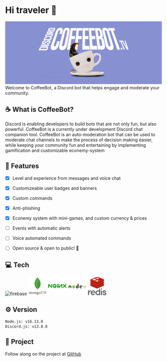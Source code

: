 <!-- image -->
# Hi traveler 👋
<img src="https://github.com/coffeebottv/.github/blob/main/profile/assets/banner.png" alt="CoffeeBot banner" />
Welcome to CoffeeBot, a Discord bot that helps engage and moderate your community.


## ☕ What is CoffeeBot?
Discord is enabling developers to build bots that are not only fun, but also powerful. CoffeeBot is a currently under development Discord chat companion tool. CoffeeBot is an auto-moderation bot that can be used to moderate chat channels to make the process of decision making easier, while keeping your community fun and entertaining by implementing gamification and customizable econemy-system



## 🌟 Features
- [x] Level and experience from messages and voice chat
- [X] Customizeable user badges and banners
- [X] Custom commands
- [X] Anti-phishing
- [X] Econemy system with mini-games, and custom currency & prices
- [ ] Events with automatic alerts
- [ ] Voice automated commands
- [ ] Open source & open to public! 🥳


## 💻 Tech
<p>
    <img src="https://www.vectorlogo.zone/logos/firebase/firebase-icon.svg" alt="firebase" width="60" height="60"/>
    <img src="https://raw.githubusercontent.com/devicons/devicon/master/icons/mongodb/mongodb-original-wordmark.svg" alt="mongodb" width="60" height="60"/>
    <img src="https://raw.githubusercontent.com/devicons/devicon/master/icons/nginx/nginx-original.svg" alt="nginx" width="60" height="60"/>
    <img src="https://raw.githubusercontent.com/devicons/devicon/master/icons/nodejs/nodejs-original-wordmark.svg" alt="nodejs" width="60" height="60"/>
    <img src="https://raw.githubusercontent.com/devicons/devicon/master/icons/redis/redis-original-wordmark.svg" alt="redis" width="60" height="60"/>
</p>


## ⚙️ Version
```
Node.js: v16.13.0
Discord.js: v13.8.0
```


## 🔨 Project
Follow along on the project at [GitHub](https://github.com/orgs/coffeebottv/projects/2)



<!-- ## 🔨 Contributing on CoffeeBot -->
